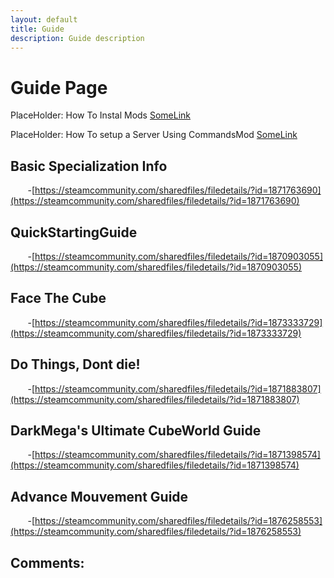 ```yaml
---
layout: default
title: Guide
description: Guide description
---
```

# Guide Page

PlaceHolder: How To Instal Mods [SomeLink](https://paroyer.github.io/ModCatalogue/)

PlaceHolder: How To setup a Server Using CommandsMod [SomeLink](https://paroyer.github.io/ModCatalogue/)

## Basic Specialization Info

&nbsp;&nbsp;&nbsp;&nbsp;&nbsp;&nbsp; -[https://steamcommunity.com/sharedfiles/filedetails/?id=1871763690](https://steamcommunity.com/sharedfiles/filedetails/?id=1871763690)

## QuickStartingGuide

&nbsp;&nbsp;&nbsp;&nbsp;&nbsp;&nbsp; -[https://steamcommunity.com/sharedfiles/filedetails/?id=1870903055](https://steamcommunity.com/sharedfiles/filedetails/?id=1870903055)

## Face The Cube

&nbsp;&nbsp;&nbsp;&nbsp;&nbsp;&nbsp; -[https://steamcommunity.com/sharedfiles/filedetails/?id=1873333729](https://steamcommunity.com/sharedfiles/filedetails/?id=1873333729)

## Do Things, Dont die!

&nbsp;&nbsp;&nbsp;&nbsp;&nbsp;&nbsp; -[https://steamcommunity.com/sharedfiles/filedetails/?id=1871883807](https://steamcommunity.com/sharedfiles/filedetails/?id=1871883807)

## DarkMega's Ultimate CubeWorld Guide

&nbsp;&nbsp;&nbsp;&nbsp;&nbsp;&nbsp; -[https://steamcommunity.com/sharedfiles/filedetails/?id=1871398574](https://steamcommunity.com/sharedfiles/filedetails/?id=1871398574)

## Advance Mouvement Guide

&nbsp;&nbsp;&nbsp;&nbsp;&nbsp;&nbsp; -[https://steamcommunity.com/sharedfiles/filedetails/?id=1876258553](https://steamcommunity.com/sharedfiles/filedetails/?id=1876258553)

## Comments:

<script src="https://utteranc.es/client.js"
        repo="Paroyer/Comment" 
        issue-term="pathname"
        theme="github-dark"
        label="Comment"
        crossorigin="anonymous"
        async>
</script>  
